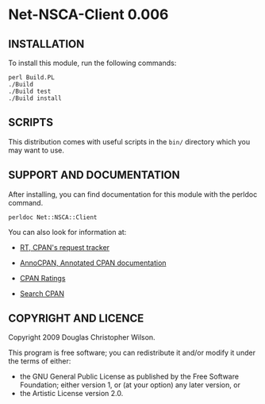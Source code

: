 Net-NSCA-Client 0.006
=====================

INSTALLATION
------------

To install this module, run the following commands:

    perl Build.PL
    ./Build
    ./Build test
    ./Build install

SCRIPTS
-------

This distribution comes with useful scripts in the `bin/` directory which
you may want to use.

SUPPORT AND DOCUMENTATION
-------------------------

After installing, you can find documentation for this module with the
perldoc command.

    perldoc Net::NSCA::Client

You can also look for information at:

*   [RT, CPAN's request tracker](http://rt.cpan.org/NoAuth/Bugs.html?Dist=Net-NSCA-Client)

*   [AnnoCPAN, Annotated CPAN documentation](http://annocpan.org/dist/Net-NSCA-Client)

*   [CPAN Ratings](http://cpanratings.perl.org/d/Net-NSCA-Client)

*   [Search CPAN](http://search.cpan.org/dist/Net-NSCA-Client)

COPYRIGHT AND LICENCE
---------------------

Copyright 2009 Douglas Christopher Wilson.

This program is free software; you can redistribute it and/or modify it under
the terms of either:

*   the GNU General Public License as published by the Free Software Foundation;
    either version 1, or (at your option) any later version, or
*   the Artistic License version 2.0.
